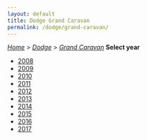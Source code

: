 ```yaml
---
layout: default
title: Dodge Grand Caravan
permalink: /dodge/grand-caravan/
---
```

[*Home*](/) > [*Dodge*](/dodge/) > [*Grand Caravan*](/dodge/grand-caravan/)
**Select year**
- [2008](/dodge/grand-caravan/2008/)
- [2009](/dodge/grand-caravan/2009/)
- [2010](/dodge/grand-caravan/2010/)
- [2011](/dodge/grand-caravan/2011/)
- [2012](/dodge/grand-caravan/2012/)
- [2013](/dodge/grand-caravan/2013/)
- [2014](/dodge/grand-caravan/2014/)
- [2015](/dodge/grand-caravan/2015/)
- [2016](/dodge/grand-caravan/2016/)
- [2017](/dodge/grand-caravan/2017/)